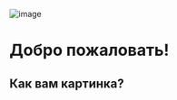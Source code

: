 ![image](https://github.com/Victoria-Tori/naruto/assets/172915402/42e730e4-03b4-4874-a07b-0fada455f755)
# Добро пожаловать!
## Как вам картинка?
